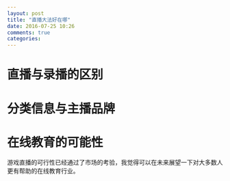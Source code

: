 ```yaml
---
layout: post
title: "直播大法好在哪"
date: 2016-07-25 10:26
comments: true
categories: 
---
```


# 直播与录播的区别

# 分类信息与主播品牌

# 在线教育的可能性

游戏直播的可行性已经通过了市场的考验，我觉得可以在未来展望一下对大多数人更有帮助的在线教育行业。